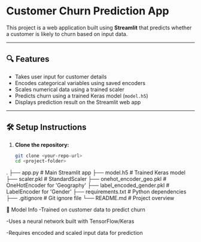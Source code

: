 # Customer Churn Prediction App

This project is a web application built using **Streamlit** that predicts whether a customer is likely to churn based on input data.

---

## 🔍 Features

- Takes user input for customer details
- Encodes categorical variables using saved encoders
- Scales numerical data using a trained scaler
- Predicts churn using a trained Keras model (`model.h5`)
- Displays prediction result on the Streamlit web app

---

## 🛠️ Setup Instructions

1. **Clone the repository:**
   ```bash
   git clone <your-repo-url>
   cd <project-folder>


.
├── app.py                     # Main Streamlit app
├── model.h5                   # Trained Keras model
├── scaler.pkl                 # StandardScaler
├── onehot_encoder_geo.pkl     # OneHotEncoder for 'Geography'
├── label_encoded_gender.pkl   # LabelEncoder for 'Gender'
├── requirements.txt           # Python dependencies
├── .gitignore                 # Git ignore file
└── README.md                  # Project overview


🧠 Model Info
-Trained on customer data to predict churn

-Uses a neural network built with TensorFlow/Keras

-Requires encoded and scaled input data for prediction